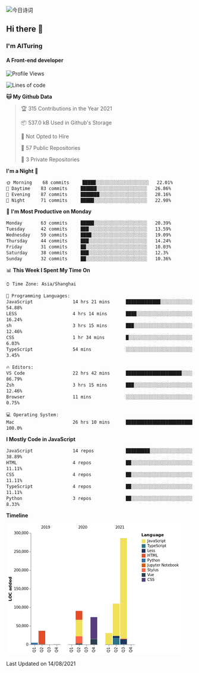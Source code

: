 <img alt="今日诗词" src="https://v2.jinrishici.com/one.svg?font-size=30&spacing=2&color=skyblue" style="max-width:100%; display: block; margin: 0 auto;">

## Hi there 👋
### I'm AITuring
#### A Front-end developer

<!-- <img src="./dhx.gif" width="400px"/> -->

<!--START_SECTION:waka-->
![Profile Views](http://img.shields.io/badge/Profile%20Views-0-blue)

![Lines of code](https://img.shields.io/badge/From%20Hello%20World%20I%27ve%20Written-632524%20lines%20of%20code-blue)

**🐱 My Github Data** 

> 🏆 315 Contributions in the Year 2021
 > 
> 📦 537.0 kB Used in Github's Storage 
 > 
> 🚫 Not Opted to Hire
 > 
> 📜 57 Public Repositories 
 > 
> 🔑 3 Private Repositories  
 > 
**I'm a Night 🦉** 

```text
🌞 Morning    68 commits     █████░░░░░░░░░░░░░░░░░░░░   22.01% 
🌆 Daytime    83 commits     ██████░░░░░░░░░░░░░░░░░░░   26.86% 
🌃 Evening    87 commits     ███████░░░░░░░░░░░░░░░░░░   28.16% 
🌙 Night      71 commits     █████░░░░░░░░░░░░░░░░░░░░   22.98%

```
📅 **I'm Most Productive on Monday** 

```text
Monday       63 commits     █████░░░░░░░░░░░░░░░░░░░░   20.39% 
Tuesday      42 commits     ███░░░░░░░░░░░░░░░░░░░░░░   13.59% 
Wednesday    59 commits     ████░░░░░░░░░░░░░░░░░░░░░   19.09% 
Thursday     44 commits     ███░░░░░░░░░░░░░░░░░░░░░░   14.24% 
Friday       31 commits     ██░░░░░░░░░░░░░░░░░░░░░░░   10.03% 
Saturday     38 commits     ███░░░░░░░░░░░░░░░░░░░░░░   12.3% 
Sunday       32 commits     ██░░░░░░░░░░░░░░░░░░░░░░░   10.36%

```


📊 **This Week I Spent My Time On** 

```text
⌚︎ Time Zone: Asia/Shanghai

💬 Programming Languages: 
JavaScript               14 hrs 21 mins      █████████████░░░░░░░░░░░░   54.88% 
LESS                     4 hrs 14 mins       ████░░░░░░░░░░░░░░░░░░░░░   16.24% 
sh                       3 hrs 15 mins       ███░░░░░░░░░░░░░░░░░░░░░░   12.46% 
CSS                      1 hr 34 mins        █░░░░░░░░░░░░░░░░░░░░░░░░   6.03% 
TypeScript               54 mins             ░░░░░░░░░░░░░░░░░░░░░░░░░   3.45%

🔥 Editors: 
VS Code                  22 hrs 42 mins      █████████████████████░░░░   86.79% 
Zsh                      3 hrs 15 mins       ███░░░░░░░░░░░░░░░░░░░░░░   12.46% 
Browser                  11 mins             ░░░░░░░░░░░░░░░░░░░░░░░░░   0.75%

💻 Operating System: 
Mac                      26 hrs 10 mins      █████████████████████████   100.0%

```

**I Mostly Code in JavaScript** 

```text
JavaScript               14 repos            █████████░░░░░░░░░░░░░░░░   38.89% 
HTML                     4 repos             ██░░░░░░░░░░░░░░░░░░░░░░░   11.11% 
CSS                      4 repos             ██░░░░░░░░░░░░░░░░░░░░░░░   11.11% 
TypeScript               4 repos             ██░░░░░░░░░░░░░░░░░░░░░░░   11.11% 
Python                   3 repos             ██░░░░░░░░░░░░░░░░░░░░░░░   8.33%

```


**Timeline**

![Chart not found](https://raw.githubusercontent.com/AITuring/AITuring/main/charts/bar_graph.png) 


 Last Updated on 14/08/2021
<!--END_SECTION:waka-->



